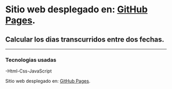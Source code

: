 # Sitio web desplegado en: [GitHub Pages](https://angelcarballeira.github.io/diasEntreFechas).

## Calcular los dias transcurridos entre dos fechas.
***
### Tecnologias usadas
-Html-Css-JavaScript

Sitio web desplegado en: [GitHub Pages](https://angelcarballeira.github.io/diasEntreFechas).
